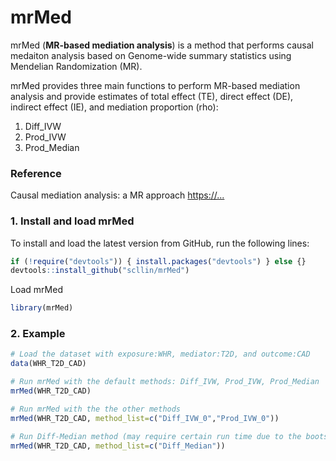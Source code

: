 # mrMed
mrMed (**MR-based mediation analysis**) is a method that performs causal medaiton analysis based on Genome-wide summary statistics using Mendelian Randomization (MR).

mrMed provides three main functions to perform MR-based mediation analysis and provide estimates of total effect (TE), direct effect (DE), indirect effect (IE), and mediation proportion (rho):
1. Diff_IVW
2. Prod_IVW
3. Prod_Median

### Reference
Causal mediation analysis: a MR approach
<https://...>

### 1. Install and load mrMed
To install and load the latest version from GitHub, run the following lines:
```r
if (!require("devtools")) { install.packages("devtools") } else {}
devtools::install_github("scllin/mrMed")
```
Load mrMed 
```r
library(mrMed)
```

### 2. Example
```r
# Load the dataset with exposure:WHR, mediator:T2D, and outcome:CAD
data(WHR_T2D_CAD)

# Run mrMed with the default methods: Diff_IVW, Prod_IVW, Prod_Median
mrMed(WHR_T2D_CAD)

# Run mrMed with the the other methods
mrMed(WHR_T2D_CAD, method_list=c("Diff_IVW_0","Prod_IVW_0"))

# Run Diff-Median method (may require certain run time due to the bootstrap procedure)
mrMed(WHR_T2D_CAD, method_list=c("Diff_Median"))
```